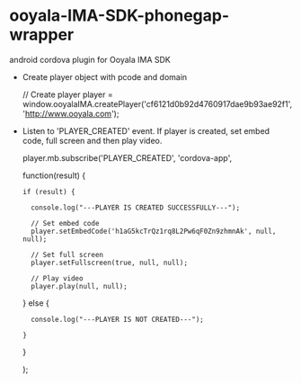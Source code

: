 ooyala-IMA-SDK-phonegap-wrapper
===============================
android cordova plugin for Ooyala IMA SDK

- Create player object with pcode and domain

  // Create player
  player = window.ooyalaIMA.createPlayer('cf6121d0b92d4760917dae9b93ae92f1', 'http://www.ooyala.com');
  

- Listen to 'PLAYER_CREATED' event. If player is created, set embed code, full screen and then play video.

  player.mb.subscribe('PLAYER_CREATED', 'cordova-app',
  
    function(result) {
    
      if (result) {
        
        console.log("---PLAYER IS CREATED SUCCESSFULLY---");
        
        // Set embed code
        player.setEmbedCode('h1aG5kcTrQz1rq8L2Pw6qF0Zn9zhmnAk', null, null);
        
        // Set full screen
        player.setFullscreen(true, null, null);
        
        // Play video
        player.play(null, null);
        
    } else {
    
        console.log("---PLAYER IS NOT CREATED---");
        
      }
      
    }
    
  );

